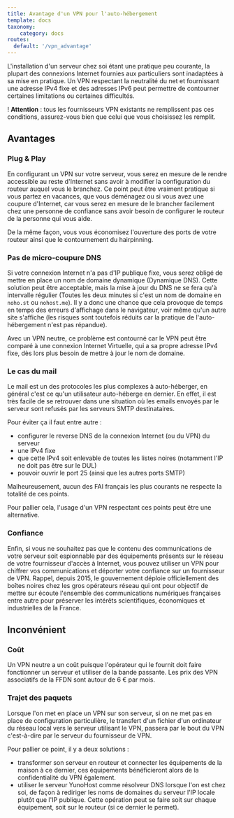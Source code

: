 ```yaml
---
title: Avantage d'un VPN pour l'auto-hébergement
template: docs
taxonomy:
    category: docs
routes:
  default: '/vpn_advantage'
---
```


L'installation d'un serveur chez soi étant une pratique peu courante, la plupart des connexions Internet fournies aux particuliers sont inadaptées à sa mise en pratique. Un VPN respectant la neutralité du net et fournissant une adresse IPv4 fixe et des adresses IPv6 peut permettre de contourner certaines limitations ou certaines difficultés.

! <b>Attention</b> : tous les fournisseurs VPN existants ne remplissent pas ces conditions, assurez-vous bien que celui que vous choisissez les remplit.

## Avantages

### Plug & Play
En configurant un VPN sur votre serveur, vous serez en mesure de le rendre accessible au reste d'Internet sans avoir à modifier la configuration du routeur auquel vous le branchez. Ce point peut être vraiment pratique si vous partez en vacances, que vous déménagez ou si vous avez une coupure d'Internet, car vous serez en mesure de le brancher facilement chez une personne de confiance sans avoir besoin de configurer le routeur de la personne qui vous aide.

De la même façon, vous vous économisez l'ouverture des ports de votre routeur ainsi que le contournement du hairpinning.

### Pas de micro-coupure DNS
Si votre connexion Internet n'a pas d'IP publique fixe, vous serez obligé de mettre en place un nom de domaine dynamique (Dynamique DNS). Cette solution peut être acceptable, mais la mise à jour du DNS ne se fera qu'à intervalle régulier (Toutes les deux minutes si c'est un nom de domaine en `noho.st` ou `nohost.me`). Il y a donc une chance que cela provoque de temps en temps des erreurs d'affichage dans le navigateur, voir même qu'un autre site s'affiche (les risques sont toutefois réduits car la pratique de l'auto-hébergement n'est pas répandue).

Avec un VPN neutre, ce problème est contourné car le VPN peut être comparé à une connexion Internet Virtuelle, qui a sa propre adresse IPv4 fixe, dès lors plus besoin de mettre à jour le nom de domaine. 

### Le cas du mail
Le mail est un des protocoles les plus complexes à auto-héberger, en général c'est ce qu'un utilisateur auto-héberge en dernier. En effet, il est très facile de se retrouver dans une situation où les emails envoyés par le serveur sont refusés par les serveurs SMTP destinataires.

Pour éviter ça il faut entre autre :
- configurer le reverse DNS de la connexion Internet (ou du VPN) du serveur
- une IPv4 fixe
- que cette IPv4 soit enlevable de toutes les listes noires (notamment l'IP ne doit pas être sur le DUL)
- pouvoir ouvrir le port 25 (ainsi que les autres ports SMTP)

Malheureusement, aucun des FAI français les plus courants ne respecte la totalité de ces points.

Pour pallier cela, l'usage d'un VPN respectant ces points peut être une alternative.

### Confiance
Enfin, si vous ne souhaitez pas que le contenu des communications de votre serveur soit espionnable par des équipements présents sur le réseau de votre fournisseur d'accès à Internet, vous pouvez utiliser un VPN pour chiffrer vos communications et déporter votre confiance sur un fournisseur de VPN. Rappel, depuis 2015, le gouvernement déploie officiellement des boîtes noires chez les gros opérateurs réseau qui ont pour objectif de mettre sur écoute l'ensemble des communications numériques françaises entre autre pour préserver les intérêts scientifiques, économiques et industrielles de la France.

## Inconvénient
### Coût
Un VPN neutre a un coût puisque l'opérateur qui le fournit doit faire fonctionner un serveur et utiliser de la bande passante. Les prix des VPN associatifs de la FFDN sont autour de 6 € par mois.

### Trajet des paquets
Lorsque l'on met en place un VPN sur son serveur, si on ne met pas en place de configuration particulière, le transfert d'un fichier d'un ordinateur du réseau local vers le serveur utilisant le VPN, passera par le bout du VPN c'est-à-dire par le serveur du fournisseur de VPN.

Pour pallier ce point, il y a deux solutions :
- transformer son serveur en routeur et connecter les équipements de la maison à ce dernier, ces équipements bénéficieront alors de la confidentialité du VPN également.
- utiliser le serveur YunoHost comme résolveur DNS lorsque l'on est chez soi, de façon à rediriger les noms de domaines du serveur l'IP locale plutôt que l'IP publique. Cette opération peut se faire soit sur chaque équipement, soit sur le routeur (si ce dernier le permet).
